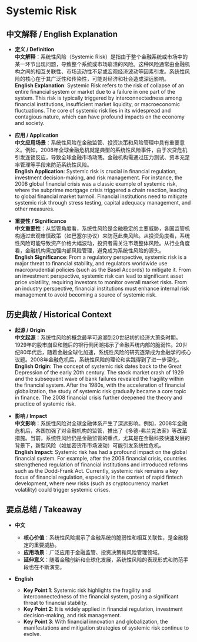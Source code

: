 # Systemic Risk

## 中文解释 / English Explanation

* **定义 / Definition**  
  **中文解释**：系统性风险（Systemic Risk）是指由于整个金融系统或市场中的某一环节出现问题，导致整个系统或市场崩溃的风险。这种风险通常由金融机构之间的相互关联性、市场流动性不足或宏观经济波动等因素引发。系统性风险的核心在于其广泛性和传染性，可能对经济和社会造成深远影响。  
  **English Explanation**: Systemic Risk refers to the risk of collapse of an entire financial system or market due to a failure in one part of the system. This risk is typically triggered by interconnectedness among financial institutions, insufficient market liquidity, or macroeconomic fluctuations. The core of systemic risk lies in its widespread and contagious nature, which can have profound impacts on the economy and society.

* **应用 / Application**  
  **中文应用场景**：系统性风险在金融监管、投资决策和风险管理中具有重要意义。例如，2008年全球金融危机就是典型的系统性风险事件，由于次贷危机引发连锁反应，导致全球金融市场动荡。金融机构需通过压力测试、资本充足率管理等手段来防范系统性风险。  
  **English Application**: Systemic risk is crucial in financial regulation, investment decision-making, and risk management. For instance, the 2008 global financial crisis was a classic example of systemic risk, where the subprime mortgage crisis triggered a chain reaction, leading to global financial market turmoil. Financial institutions need to mitigate systemic risk through stress testing, capital adequacy management, and other measures.

* **重要性 / Significance**  
  **中文重要性**：从监管角度看，系统性风险是金融稳定的主要威胁，各国监管机构通过宏观审慎政策（如巴塞尔协议）来防范此类风险。从投资角度看，系统性风险可能导致资产价格大幅波动，投资者需关注市场整体风险。从行业角度看，金融机构需加强内部风险管理，避免成为系统性风险的源头。  
  **English Significance**: From a regulatory perspective, systemic risk is a major threat to financial stability, and regulators worldwide use macroprudential policies (such as the Basel Accords) to mitigate it. From an investment perspective, systemic risk can lead to significant asset price volatility, requiring investors to monitor overall market risks. From an industry perspective, financial institutions must enhance internal risk management to avoid becoming a source of systemic risk.

## 历史典故 / Historical Context

* **起源 / Origin**  
  **中文起源**：系统性风险的概念最早可追溯到20世纪初的经济大萧条时期。1929年的股市崩盘和随后的银行倒闭潮揭示了金融系统内部的脆弱性。20世纪80年代后，随着金融全球化加速，系统性风险的研究逐渐成为金融学的核心议题。2008年金融危机后，系统性风险的理论和实践得到了进一步深化。  
  **English Origin**: The concept of systemic risk dates back to the Great Depression of the early 20th century. The stock market crash of 1929 and the subsequent wave of bank failures revealed the fragility within the financial system. After the 1980s, with the acceleration of financial globalization, the study of systemic risk gradually became a core topic in finance. The 2008 financial crisis further deepened the theory and practice of systemic risk.

* **影响 / Impact**  
  **中文影响**：系统性风险对全球金融体系产生了深远影响。例如，2008年金融危机后，各国加强了对金融机构的监管，推出了《多德-弗兰克法案》等改革措施。当前，系统性风险仍是金融监管的重点，尤其是在金融科技快速发展的背景下，新型风险（如加密货币市场波动）可能引发系统性危机。  
  **English Impact**: Systemic risk has had a profound impact on the global financial system. For example, after the 2008 financial crisis, countries strengthened regulation of financial institutions and introduced reforms such as the Dodd-Frank Act. Currently, systemic risk remains a key focus of financial regulation, especially in the context of rapid fintech development, where new risks (such as cryptocurrency market volatility) could trigger systemic crises.

## 要点总结 / Takeaway

* **中文**  
  - **核心价值**：系统性风险揭示了金融系统的脆弱性和相互关联性，是金融稳定的重要威胁。  
  - **应用场景**：广泛应用于金融监管、投资决策和风险管理领域。  
  - **延伸意义**：随着金融创新和全球化发展，系统性风险的表现形式和防范手段也在不断演变。

* **English**  
  - **Key Point 1**: Systemic risk highlights the fragility and interconnectedness of the financial system, posing a significant threat to financial stability.  
  - **Key Point 2**: It is widely applied in financial regulation, investment decision-making, and risk management.  
  - **Key Point 3**: With financial innovation and globalization, the manifestations and mitigation strategies of systemic risk continue to evolve.